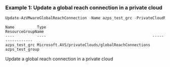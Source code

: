 ### Example 1: Update a global reach connection in a private cloud
```powershell
Update-AzVMwareGlobalReachConnection -Name azps_test_grc -PrivateCloudName azps_test_cloud -ResourceGroupName azps_test_group
```
```output
Name          Type                                               ResourceGroupName
----          ----                                               -----------------
azps_test_grc Microsoft.AVS/privateClouds/globalReachConnections azps_test_group
```

Update a global reach connection in a private cloud